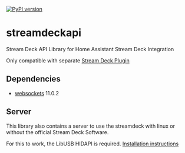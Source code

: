 [![PyPI version](https://badge.fury.io/py/streamdeckapi.svg)](https://badge.fury.io/py/streamdeckapi)

# streamdeckapi
Stream Deck API Library for Home Assistant Stream Deck Integration

Only compatible with separate [Stream Deck Plugin](https://github.com/Patrick762/streamdeckapi-plugin)

## Dependencies
- [websockets](https://pypi.org/project/websockets/) 11.0.2


## Server
This library also contains a server to use the streamdeck with linux or without the official Stream Deck Software.

For this to work, the LibUSB HIDAPI is required. [Installation instructions](https://python-elgato-streamdeck.readthedocs.io/en/stable/pages/backend_libusb_hidapi.html)

